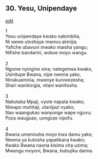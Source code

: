 ## 30. Yesu, Unipendaye
[edit](https://docs.google.com/document/d/1Y6CP8lHSdJqa6A_GZPkfnOiEA4Zkm7%2DA/edit?mode=html)



1\
Yesu unipendaye kwako nakimbilia,\
Ni wewe utoshaye mwovu akinijia.\
Yafiche ubavuni mwako maisha yangu;\
Nifishe bandarini, wokoe moyo wangu.\
\
2\
Ngome nyingine sina; nategemea kwako,\
Usinitupe Bwana, nipe neema yako,\
Ninakuaminia, mwenye kuniwezesha;\
Shari wanikingia, vitani wanitosha.\
\
3\
Nakutaka Mpaji, vyote napata kwako;\
Niwapo muhitaji, utanijazi vyako;\
Nao waangukao wanyonge wape nguvu;\
Poza wauguao, uongoze vipofu.\
\
4\
Bwana umeniosha moyo kwa damu yako;\
Neema ya kutosha yapatikana kwako;\
Kwako Bwana naona kisima cha uzima;\
Mwangu moyoni, Bwana, bubujika daima.
